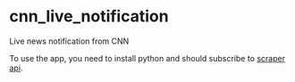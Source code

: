 # cnn_live_notification
Live news notification from CNN

To use the app, you need to install python and should subscribe to [scraper api](https://www.scraperapi.com/).
